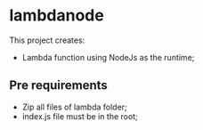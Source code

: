 # lambdanode

This project creates:
- Lambda function using NodeJs as the runtime;

## Pre requirements

- Zip all files of lambda folder;
- index.js file must be in the root;